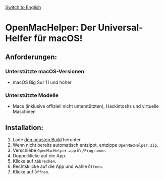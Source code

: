 [Switch to English](README.md)

# OpenMacHelper: Der Universal-Helfer für macOS!

## Anforderungen:

### Unterstützte macOS-Versionen
* macOS Big Sur 11 und höher

### Unterstützte Modelle
* Macs (inklusive offiziell nicht unterstützten), Hackintoshs und virtuelle Maschinen

## Installation:

1. Lade [den neusten Build](https://nightly.link/F1248/OpenMacHelper/workflows/Build-OpenMacHelper/main/OpenMacHelper.zip) herunter.
2. Wenn nicht bereits automatisch entzippt, entzippe `OpenMacHelper.zip`.
3. Verschiebe `OpenMacHelper.app` in `/Programme`.
4. Doppelklicke auf die App.
5. Klicke auf `Abbrechen`.
6. Rechtsklicke auf die App und wähle `Öffnen`.
7. Klicke auf `Öffnen`.
